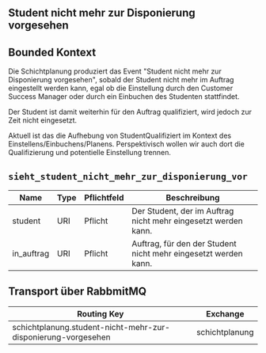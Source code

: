## Student nicht mehr zur Disponierung vorgesehen

## Bounded Kontext

Die Schichtplanung produziert das Event "Student nicht mehr zur Disponierung vorgesehen", sobald der Student nicht mehr im Auftrag eingestellt werden kann, egal ob die Einstellung durch den Customer Success Manager oder durch ein Einbuchen des Studenten stattfindet.

Der Student ist damit weiterhin für den Auftrag qualifiziert, wird jedoch zur Zeit nicht eingesetzt.

Aktuell ist das die Aufhebung von StudentQualifiziert im Kontext des Einstellens/Einbuchens/Planens. Perspektivisch wollen wir auch dort die Qualifizierung und potentielle Einstellung trennen.

## `sieht_student_nicht_mehr_zur_disponierung_vor`

| Name       | Type | Pflichtfeld | Beschreibung                                                         |
| ---------- | ---- | ----------- | -------------------------------------------------------------------- |
| student    | URI  | Pflicht     | Der Student, der im Auftrag nicht mehr eingesetzt werden kann.       |
| in_auftrag | URI  | Pflicht     | Auftrag, für den der Student nicht mehr eingesetzt werden kann.      |

## Transport über RabbmitMQ

| Routing Key                                                   | Exchange       |
| ------------------------------------------------------------- | -------------- |
| schichtplanung.student-nicht-mehr-zur-disponierung-vorgesehen | schichtplanung |

